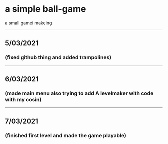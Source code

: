 # a simple ball-game
 a small gamei makeing



___
## 5/03/2021
### (fixed github thing and added trampolines)









___
## 6/03/2021
### (made main menu also  trying to add A levelmaker with code with my cosin)




___
## 7/03/2021
### (finished first level and  made the game playable)